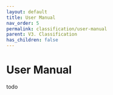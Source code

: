 ```yaml
---
layout: default
title: User Manual
nav_order: 5
permalink: classification/user-manual
parent: V3. Classification
has_children: false
---
```


# User Manual

todo